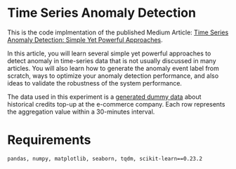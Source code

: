 # Time Series Anomaly Detection

This is the code implmentation of the published Medium Article: [Time Series Anomaly Detection: Simple Yet Powerful Approaches](https://louisowen6.medium.com/time-series-anomaly-detection-simple-yet-powerful-approaches-4449ffe1ca12). 

In this article, you will learn several simple yet powerful approaches to detect anomaly in time-series data that is not usually discussed in many articles. You will also learn how to generate the anomaly event label from scratch, ways to optimize your anomaly detection performance, and also ideas to validate the robustness of the system performance.

The data used in this experiment is a [generated dummy data](https://github.com/louisowen6/anomaly_detection/blob/main/dummy_topup_data.csv) about historical credits top-up at the e-commerce company. Each row represents the aggregation value within a 30-minutes interval. 


# Requirements

```
pandas, numpy, matplotlib, seaborn, tqdm, scikit-learn==0.23.2
```
